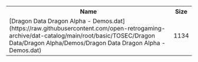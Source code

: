 <table>
<tr><th>Name</th><th>Size</th></tr>
<tr><td>
[Dragon Data Dragon Alpha - Demos.dat](https://raw.githubusercontent.com/open-retrogaming-archive/dat-catalog/main/root/basic/TOSEC/Dragon Data/Dragon Alpha/Demos/Dragon Data Dragon Alpha - Demos.dat)
</td><td>1134</td></tr>
</table>

